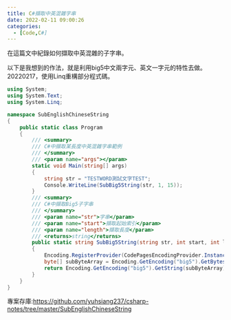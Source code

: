 ```yaml
---
title: C#擷取中英混雜字串
date: 2022-02-11 09:00:26
categories:
  - [Code,C#]
---
```

在這篇文中紀錄如何擷取中英混雜的子字串。

以下是我想到的作法，就是利用big5中文兩字元、英文一字元的特性去做。  
20220217，使用Linq重構部分程式碼。  

```csharp
using System;
using System.Text;
using System.Linq;

namespace SubEnglishChineseString
{
    public static class Program
    {
        /// <summary>
        /// C#中擷取某長度中英混雜字串範例
        /// </summary>
        /// <param name="args"></param>
        static void Main(string[] args)
        {
            string str = "TESTWORD測試文字TEST";
            Console.WriteLine(SubBig5String(str, 1, 15));
        }
        /// <summary>
        /// C#中擷取Big5子字串
        /// </summary>
        /// <param name="str">字串</param>
        /// <param name="start">擷取起始索引</param>
        /// <param name="length">擷取長度</param>
        /// <returns>string</returns>
        public static string SubBig5String(string str, int start, int length)
        {
            Encoding.RegisterProvider(CodePagesEncodingProvider.Instance);
            byte[] subByteArray = Encoding.GetEncoding("big5").GetBytes(str).Skip(start).Take(length).ToArray();
            return Encoding.GetEncoding("big5").GetString(subByteArray);
        }
    }
}
```

專案存庫:https://github.com/yuhsiang237/csharp-notes/tree/master/SubEnglishChineseString
